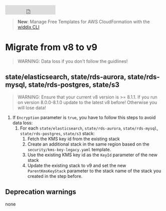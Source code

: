 <iframe src="https://ghbtns.com/github-btn.html?user=widdix&repo=aws-cf-templates&type=star&count=true&size=large" frameborder="0" scrolling="0" width="160px" height="30px"></iframe>

> **New**: Manage Free Templates for AWS CloudFormation with the [widdix CLI](./cli/)

# Migrate from v8 to v9

> WARNING: Data loss if you don't follow the guidlines!

## state/elasticsearch, state/rds-aurora, state/rds-mysql, state/rds-postgres, state/s3

> WARNING: Ensure that your current v8 version is >= 8.1.1. If you run on version 8.0.0-8.1.0 update to the latest v8 before! Otherwise you will lose data!

1. If `Encryption` parameter is `true`, you have to follow this steps to avoid data loss:
    1. For each `state/elasticsearch`, `state/rds-aurora`, `state/rds-mysql`, `state/rds-postgres`, `state/s3` stack:
        1. Fetch the KMS key id from the existing stack
        2. Create an additional stack in the same region based on the `security/kms-key-legacy.yaml` template.
        3. Use the existing KMS key id as the `KeyId` parameter of the new stack
        4. Update the existing stack to v9 and set the new `ParentKmsKeyStack` parameter to the stack name of the stack you created in the step before.

## Deprecation warnings

none

